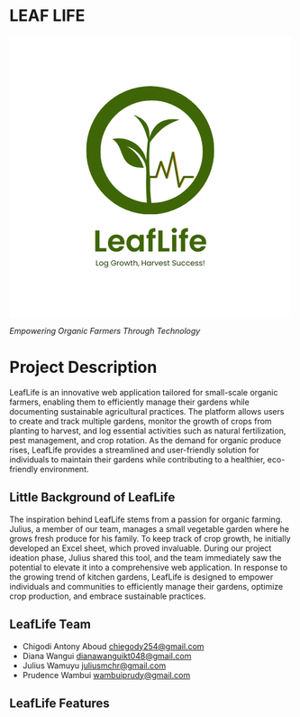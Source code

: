 # LEAF LIFE
<img src="./Resources/leaf life logo.png" class="img">
<p><i>Empowering Organic Farmers Through Technology</i></p>

<style>
    .img{
        display: flex;
        align-items: centre;
        justify-content: centre;
    }
</style>

<h1>Project Description</h1>

<p>
    LeafLife is an innovative web application tailored for small-scale organic farmers, enabling them to efficiently manage their gardens while documenting sustainable agricultural practices. The platform allows users to create and track multiple gardens, monitor the growth of crops from planting to harvest, and log essential activities such as natural fertilization, pest management, and crop rotation. As the demand for organic produce rises, LeafLife provides a streamlined and user-friendly solution for individuals to maintain their gardens while contributing to a healthier, eco-friendly environment.
</p>

## Little Background of LeafLife
<p>
    The inspiration behind LeafLife stems from a passion for organic farming. Julius, a member of our team, manages a small vegetable garden where he grows fresh produce for his family. To keep track of crop growth, he initially developed an Excel sheet, which proved invaluable. During our project ideation phase, Julius shared this tool, and the team immediately saw the potential to elevate it into a comprehensive web application. In response to the growing trend of kitchen gardens, LeafLife is designed to empower individuals and communities to efficiently manage their gardens, optimize crop production, and embrace sustainable practices.
</p>

## LeafLife Team
- Chigodi Antony Aboud <chiegody254@gmail.com>
- Diana Wangui <dianawanguikt048@gmail.com>
- Julius Wamuyu  <juliusmchr@gmail.com>
- Prudence Wambui <wambuiprudy@gmail.com>

<h2>LeafLife Features


